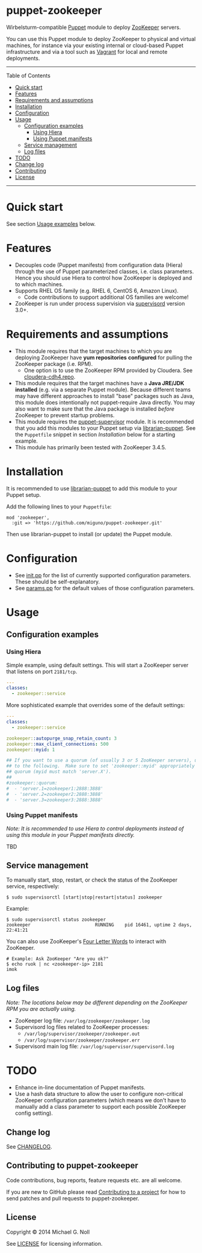 # puppet-zookeeper

Wirbelsturm-compatible [Puppet](http://puppetlabs.com/) module to deploy [ZooKeeper](http://zookeeper.apache.org/)
servers.

You can use this Puppet module to deploy ZooKeeper to physical and virtual machines, for instance via your existing
internal or cloud-based Puppet infrastructure and via a tool such as [Vagrant](http://www.vagrantup.com/) for local
and remote deployments.

---

Table of Contents

* <a href="#quickstart">Quick start</a>
* <a href="#features">Features</a>
* <a href="#requirements">Requirements and assumptions</a>
* <a href="#installation">Installation</a>
* <a href="#configuration">Configuration</a>
* <a href="#usage">Usage</a>
    * <a href="#configuration-examples">Configuration examples</a>
        * <a href="#hiera">Using Hiera</a>
        * <a href="#manifests">Using Puppet manifests</a>
    * <a href="#service-management">Service management</a>
    * <a href="#log-files">Log files</a>
* <a href="#todo">TODO</a>
* <a href="#changelog">Change log</a>
* <a href="#contributing">Contributing</a>
* <a href="#license">License</a>

---

<a name="quickstart"></a>

# Quick start

See section [Usage examples](#usage) below.


<a name="features"></a>

# Features

* Decouples code (Puppet manifests) from configuration data (Hiera) through the use of Puppet parameterized classes,
  i.e. class parameters.  Hence you should use Hiera to control how ZooKeeper is deployed and to which machines.
* Supports RHEL OS family (e.g. RHEL 6, CentOS 6, Amazon Linux).
    * Code contributions to support additional OS families are welcome!
* ZooKeeper is run under process supervision via [supervisord](http://www.supervisord.org/) version 3.0+.


<a name="requirements"></a>

# Requirements and assumptions

* This module requires that the target machines to which you are deploying ZooKeeper have **yum repositories**
  **configured** for pulling the ZooKeeper package (i.e. RPM).
    * One option is to use the ZooKeeper RPM provided by Cloudera.  See
      [cloudera-cdh4.repo](http://archive.cloudera.com/cdh4/redhat/6/x86_64/cdh/cloudera-cdh4.repo).
* This module requires that the target machines have a **Java JRE/JDK installed** (e.g. via a separate Puppet module).
  Because different teams may have different approaches to install "base" packages such as Java, this module does
  intentionally not puppet-require Java directly.  You may also want to make sure that the Java package is installed
  _before_ ZooKeeper to prevent startup problems.
* This module requires the [puppet-supervisor](https://github.com/miguno/puppet-supervisor) module.  It is recommended
  that you add this modules to your Puppet setup via [librarian-puppet](https://github.com/rodjek/librarian-puppet).
  See the `Puppetfile` snippet in section _Installation_ below for a starting example.
* This module has primarily been tested with ZooKeeper 3.4.5.


<a name="installation"></a>

# Installation

It is recommended to use [librarian-puppet](https://github.com/rodjek/librarian-puppet) to add this module to your
Puppet setup.

Add the following lines to your `Puppetfile`:

```
mod 'zookeeper',
  :git => 'https://github.com/miguno/puppet-zookeeper.git'
```

Then use librarian-puppet to install (or update) the Puppet module.


<a name="configuration"></a>

# Configuration

* See [init.pp](manifests/init.pp) for the list of currently supported configuration parameters.  These should be self-explanatory.
* See [params.pp](manifests/params.pp) for the default values of those configuration parameters.


<a name="usage"></a>

# Usage


<a name="configuration-examples"></a>

## Configuration examples


<a name="hiera"></a>

### Using Hiera

Simple example, using default settings.  This will start a ZooKeeper server that listens on port `2181/tcp`.

```yaml
---
classes:
  - zookeeper::service
```

More sophisticated example that overrides some of the default settings:

```yaml
---
classes:
  - zookeeper::service

zookeeper::autopurge_snap_retain_count: 3
zookeeper::max_client_connections: 500
zookeeper::myid: 1

## If you want to use a quorum (of usually 3 or 5 ZooKeeper servers), use a configuration similar
## to the following.  Make sure to set 'zookeeper::myid' appropriately for the machines in the
## quorum (myid must match 'server.X').
##
#zookeeper::quorum:
#  - 'server.1=zookeeper1:2888:3888'
#  - 'server.2=zookeeper2:2888:3888'
#  - 'server.3=zookeeper3:2888:3888'
```


<a name="manifests"></a>

### Using Puppet manifests

_Note: It is recommended to use Hiera to control deployments instead of using this module in your Puppet manifests_
_directly._

TBD


<a name="service-management"></a>

## Service management

To manually start, stop, restart, or check the status of the ZooKeeper service, respectively:

    $ sudo supervisorctl [start|stop|restart|status] zookeeper

Example:

    $ sudo supervisorctl status zookeeper
    zookeeper                        RUNNING    pid 16461, uptime 2 days, 22:41:21

You can also use ZooKeeper's [Four Letter Words](http://zookeeper.apache.org/doc/current/zookeeperAdmin.html#sc_zkCommands)
to interact with ZooKeeper.

    # Example: Ask ZooKeeper "Are you ok?"
    $ echo ruok | nc <zookeeper-ip> 2181
    imok


<a name="log-files"></a>

## Log files

_Note: The locations below may be different depending on the ZooKeeper RPM you are actually using._

* ZooKeeper log file: `/var/log/zookeeper/zookeeper.log`
* Supervisord log files related to ZooKeeper processes:
    * `/var/log/supervisor/zookeeper/zookeeper.out`
    * `/var/log/supervisor/zookeeper/zookeeper.err`
* Supervisord main log file: `/var/log/supervisor/supervisord.log`


<a name="todo"></a>

# TODO

* Enhance in-line documentation of Puppet manifests.
* Use a hash data structure to allow the user to configure non-critical ZooKeeper configuration parameters
  (which means we don't have to manually add a class parameter to support each possible ZooKeeper config
  setting).


<a name="changelog"></a>

## Change log

See [CHANGELOG](CHANGELOG.md).


<a name="contributing"></a>

## Contributing to puppet-zookeeper

Code contributions, bug reports, feature requests etc. are all welcome.

If you are new to GitHub please read [Contributing to a project](https://help.github.com/articles/fork-a-repo) for how
to send patches and pull requests to puppet-zookeeper.


<a name="license"></a>

## License

Copyright © 2014 Michael G. Noll

See [LICENSE](LICENSE) for licensing information.
